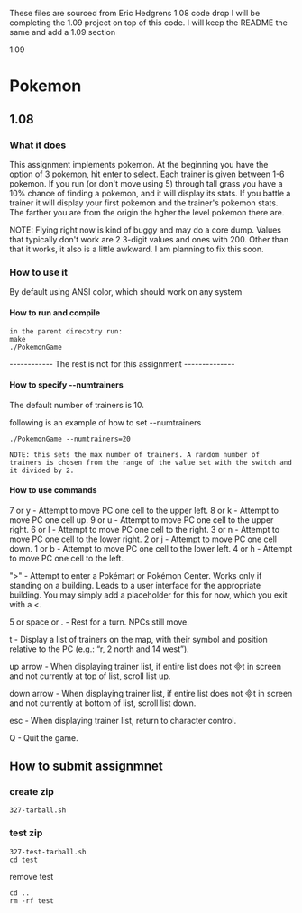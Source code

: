 These files are sourced from Eric Hedgrens 1.08 code drop
I will be completing the 1.09 project on top of this code.
I will keep the README the same and add a 1.09 section

1.09



# Pokemon

## 1.08

### What it does

This assignment implements pokemon. At the beginning you have the option of 3 pokemon, hit enter to select. Each trainer is given between 1-6 pokemon. If you run (or don't move using 5) through tall grass you have a 10% chance of finding a pokemon, and it will display its stats. If you battle a trainer it will display your first pokemon and the trainer's pokemon stats. The farther you are from the origin the hgher the level pokemon there are. 

NOTE: Flying right now is kind of buggy and may do a core dump. Values that typically don't work are 2 3-digit values and ones with 200. Other than that it works, it also is a little awkward. I am planning to fix this soon.

### How to use it

By default using ANSI color, which should work on any system

#### How to run and compile
```
in the parent direcotry run:
make
./PokemonGame
```

------------ The rest is not for this assignment --------------

#### How to specify --numtrainers
The default number of trainers is 10.

following is an example of how to set --numtrainers
```
./PokemonGame --numtrainers=20

NOTE: this sets the max number of trainers. A random number of trainers is chosen from the range of the value set with the switch and it divided by 2.
```

#### How to use commands
7 or y - Attempt to move PC one cell to the upper left.
8 or k - Attempt to move PC one cell up.
9 or u - Attempt to move PC one cell to the upper right.
6 or l - Attempt to move PC one cell to the right.
3 or n - Attempt to move PC one cell to the lower right.
2 or j - Attempt to move PC one cell down.
1 or b - Attempt to move PC one cell to the lower left.
4 or h - Attempt to move PC one cell to the left.

">" - Attempt to enter a Pokémart or Pokémon Center. Works only if standing on a
building. Leads to a user interface for the appropriate building. You may simply
add a placeholder for this for now, which you exit with a <.

5 or space or . - Rest for a turn. NPCs still move.

t - Display a list of trainers on the map, with their symbol and position relative to
the PC (e.g.: “r, 2 north and 14 west”).

up arrow - When displaying trainer list, if entire list does not t in screen and not currently at top of list, scroll list up.

down arrow - When displaying trainer list, if entire list does not t in screen and not currently at bottom of list, scroll list down.

esc - When displaying trainer list, return to character control.

Q - Quit the game.


## How to submit assignmnet

### create zip
```
327-tarball.sh
```

### test zip
```
327-test-tarball.sh
cd test
```
remove test
```
cd ..
rm -rf test
```
